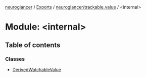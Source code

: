 [neuroglancer](../README.md) / [Exports](../modules.md) / [neuroglancer/trackable\_value](neuroglancer_trackable_value.md) / <internal\>

# Module: <internal\>

## Table of contents

### Classes

- [DerivedWatchableValue](../classes/neuroglancer_trackable_value._internal_.DerivedWatchableValue.md)
